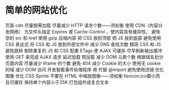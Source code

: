 # 简单的网站优化

页面 cdn 尽量按需加载
尽量减少 HTTP 请求个数——须权衡
使用 CDN（内容分发网络）
为文件头指定 Expires 或 Cache-Control ，使内容具有缓存性。
避免空的 src 和 href
使用 gzip 压缩内容
把 CSS 放到顶部
把 JS 放到底部
避免使用 CSS 表达式
将 CSS 和 JS 放到外部文件中
减少 DNS 查找次数
精简 CSS 和 JS
避免跳转
剔除重复的 JS 和 CSS
配置 ETags
使 AJAX 可缓存
尽早刷新输出缓冲
使用 GET 来完成 AJAX 请求
延迟加载
预加载
减少 DOM 元素个数
根据域名划分页面内容
尽量减少 iframe 的个数
避免 404
减少 Cookie 的大小
使用无 cookie 的域
减少 DOM 访问
开发智能事件处理程序
用  代替 @import
避免使用滤镜
优化图像
优化 CSS Spirite
不要在 HTML 中缩放图像——须权衡
favicon.ico要小而且可缓存
保持单个内容小于25K
打包组件成复合文本
